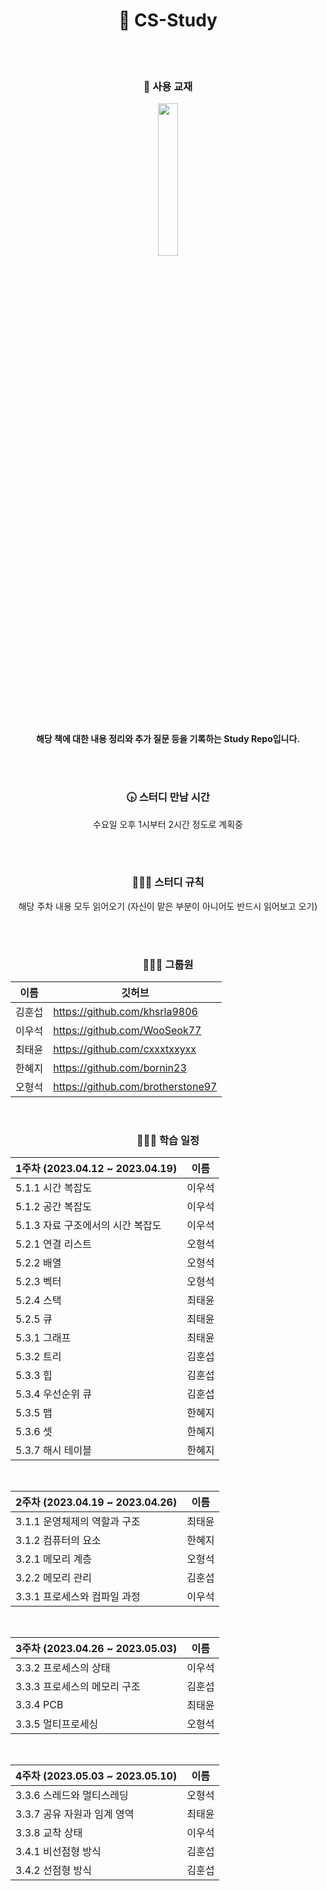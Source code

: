 <div align="center">

# 🐤 CS-Study

<br/>
<br/>
<h3 align="center">📖 사용 교재</h3>
<img src="https://user-images.githubusercontent.com/109710879/231356483-d2291701-f03c-4743-982c-f46a77ff6822.png" width=25%>


<br/>
<br/>

<strong>해당 책에 대한 내용 정리와 추가 질문 등을 기록하는 Study Repo입니다.</strong>

<br/>
<br/>
  
<h3 align="center">🕟 스터디 만남 시간</h3>
<p align="center">수요일 오후 1시부터 2시간 정도로 계획중</p>

<br/>
<br/>  
  
<h3 align="center">🙆🏻‍♂️ 스터디 규칙</h3>
<p align="center">해당 주차 내용 모두 읽어오기 (자신이 맡은 부분이 아니어도 반드시 읽어보고 오기)</p>

<br/>
<br/>

<div align="center">
<h3 align="center">🧑🏻‍💻 그룹원</h3>
  
| 이름 | 깃허브 |
| --- | --- |
| 김훈섭 | https://github.com/khsrla9806 |
| 이우석 | https://github.com/WooSeok77 |
| 최태윤 | https://github.com/cxxxtxxyxx |
| 한혜지 | https://github.com/bornin23 |
| 오형석 | https://github.com/brotherstone97 |

  
</div>

</div>

<br>

<h3 align="center">🙆🏻‍♂️ 학습 일정</h3>
<div align="center">

| 1주차 (2023.04.12 ~ 2023.04.19) | 이름 |
| --- | --- |
| 5.1.1 시간 복잡도 | 이우석 |
| 5.1.2 공간 복잡도 | 이우석 |
| 5.1.3 자료 구조에서의 시간 복잡도 | 이우석 |
| 5.2.1 연결 리스트 | 오형석 |
| 5.2.2 배열 | 오형석 |
| 5.2.3 벡터 | 오형석 |
| 5.2.4 스택 | 최태윤 |
| 5.2.5 큐 | 최태윤 |
| 5.3.1 그래프 | 최태윤 |
| 5.3.2 트리 | 김훈섭 |
| 5.3.3 힙 | 김훈섭 |
| 5.3.4 우선순위 큐 | 김훈섭 |
| 5.3.5 맵 | 한혜지 |
| 5.3.6 셋 | 한혜지 |
| 5.3.7 해시 테이블 | 한혜지 |

<br>

| 2주차 (2023.04.19 ~ 2023.04.26) | 이름 |
| --- | --- |
| 3.1.1 운영체제의 역할과 구조 | 최태윤 |
| 3.1.2 컴퓨터의 요소 | 한혜지 |
| 3.2.1 메모리 계층 | 오형석 |
| 3.2.2 메모리 관리 | 김훈섭 |
| 3.3.1 프로세스와 컴파일 과정 | 이우석 |

<br>

| 3주차 (2023.04.26 ~ 2023.05.03) | 이름 |
| --- | --- |
| 3.3.2 프로세스의 상태 | 이우석 |
| 3.3.3 프로세스의 메모리 구조 | 김훈섭 |
| 3.3.4 PCB | 최태윤 |
| 3.3.5 멀티프로세싱 | 오형석 |

<br>

| 4주차 (2023.05.03 ~ 2023.05.10) | 이름 |
| --- | --- |
| 3.3.6 스레드와 멀티스레딩 | 오형석 |
| 3.3.7 공유 자원과 임계 영역 | 최태윤 |
| 3.3.8 교착 상태 | 이우석 |
| 3.4.1 비선점형 방식 | 김훈섭 |
| 3.4.2 선점형 방식 | 김훈섭 |

</div>
